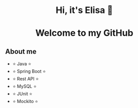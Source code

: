 <div align="center">
<h1 align="center">Hi, it's Elisa 👋</h1>
  <h1 align="center">Welcome to my GitHub </h1>
</div>

## About me
- ⭐ Java ⭐
- ⭐ Spring Boot ⭐
- ⭐ Rest API ⭐
- ⭐ MySQL ⭐
- ⭐ JUnit ⭐
- ⭐ Mockito ⭐

<!--
**Elipga/Elipga** is a ✨ _special_ ✨ repository because its `README.md` (this file) appears on your GitHub profile.

Here are some ideas to get you started:

- 🔭 I’m currently working on ...
- 🌱 I’m currently learning ...
- 👯 I’m looking to collaborate on ...
- 🤔 I’m looking for help with ...
- 💬 Ask me about ...
- 📫 How to reach me: ...
- 😄 Pronouns: ...
- ⚡ Fun fact: ...
-->
